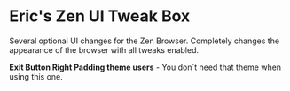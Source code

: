 
# Eric's Zen UI Tweak Box

Several optional UI changes for the Zen Browser. Completely changes the appearance of the browser with all tweaks enabled.

**Exit Button Right Padding theme users** - You don´t need that theme when using this one.

